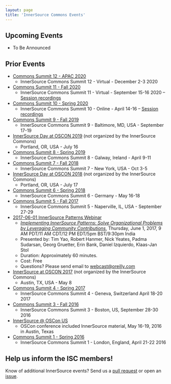 ```yaml
---
layout: page
title: 'InnerSource Commons Events'
---
```


## Upcoming Events

* To Be Announced

## Prior Events

* [Commons Summit 12 - APAC 2020](http://innersourcecommons.org/events/isc-apac-dec-2020/)
   - InnerSource Commons Summit 12 - Virtual - December 2-3 2020
* [Commons Summit 11 - Fall 2020](isc-fall-2020)
   - InnerSource Commons Summit 11 - Virtual - September 15-16 2020 – <a href="https://www.youtube.com/playlist?list=PLCH-i0B0otNQZQt_QzGR9Il_kE4C6cQRy">Session recordings</a>
* [Commons Summit 10 - Spring 2020](isc-spring-2020)
   - InnerSource Commons Summit 10 - Online - April 14-16 – <a href="https://www.youtube.com/playlist?list=PLCH-i0B0otNQeYBH5QvNRBDA3CMrS9lL9">Session recordings</a>
* [Commons Summit 9 - Fall 2019](https://jacobgreen197.wixsite.com/mysite-1)
   - InnerSource Commons Summit 9 - Baltimore, MD, USA - September 17-19
* [InnerSource Day at OSCON 2019](https://conferences.oreilly.com/oscon/oscon-or-2019/public/schedule/full/innersource-day) (not organized by the InnerSource Commons)
   - Portland, OR, USA - July 16
* [Commons Summit 8 - Spring 2019](isc-spring-2019)
   - InnerSource Commons Summit 8 - Galway, Ireland - April 9-11
* [Commons Summit 7 - Fall 2018](isc-fall-2018)
    - InnerSource Commons Summit 7 - New York, USA - Oct 3-5
* [InnerSource Day at OSCON 2018](https://conferences.oreilly.com/oscon/oscon-or-2018/public/schedule/full/innersource-day.html) (not organized by the InnerSource Commons)
   - Portland, OR, USA - July 17
* [Commons Summit 6 - Spring 2018](isc-spring-2018)
    - InnerSource Commons Summit 6 - Germany - May 16-18
* [Commons Summit 5 - Fall 2017](isc-fall-2017)
    - InnerSource Commons Summit 5 - Naperville, IL, USA - September 27-29
* [2017-06-01 InnerSource Patterns Webinar](http://www.oreilly.com/pub/e/3884)
    - <em><a href="http://www.oreilly.com/pub/e/3884">Implementing InnerSource Patterns: Solve Organizational Problems by Leveraging Community Contributions</a></em>, Thursday, June 1, 2017, 9 AM PDT/11 AM CDT/12 PM EDT/5pm BST/9:30pm India
    - Presented by: Tim Yao, Robert Hanmer, Nick Yeates, Padma Sudarsan, Georg Gruetter, Erin Bank, Daniel Izquierdo, Klaas-Jan Stol
    - Duration: Approximately 60 minutes.
    - Cost: Free
    - Questions? Please send email to webcast@oreilly.com
* [InnerSource at OSCON 2017](https://web.archive.org/web/20170102075116/http://conferences.oreilly.com/oscon/oscon-tx/public/schedule/grid/public) (not organized by the InnerSource Commons)
   - Austin, TX, USA - May 8
* [Commons Summit 4 - Spring 2017](isc-spring-2017)
    - InnerSource Commons Summit 4 - Geneva, Switzerland April 18-20 2017
* [Commons Summit 3 - Fall 2016](isc-fall-2016)
    - InnerSource Commons Summit 3 - Boston, US, September 28-30 2016
* [InnerSource @ OSCon US](oscon-us-2016)
    - OSCon conference included InnerSource material, May 16-19, 2016 in Austin, Texas
* [Commons Summit 1 - Spring 2016](isc-spring-2016)
    - InnerSource Commons Summit 1 - London, England, April 21-22 2016

## Help us inform the ISC members!
Know of additional InnerSource events? Send us a [pull request](https://github.com/InnerSourceCommons/innersourcecommons.org/pulls) or open an [issue](https://github.com/InnerSourceCommons/innersourcecommons.org/issues).
